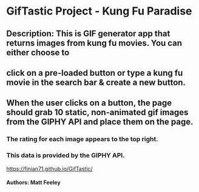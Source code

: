 # GifTastic Project - Kung Fu Paradise
## Description: This is GIF generator app that returns images from kung fu movies. You can either choose to 
## click on a pre-loaded button or type a kung fu movie in the search bar & create a new button. 
## When the user clicks on a button, the page should grab 10 static, non-animated gif images from the GIPHY API and place them on the page.
### The rating for each image appears to the top right.  
### This data is provided by the GIPHY API.
https://finian71.github.io/GifTastic/ 
#### Authors: Matt Feeley


